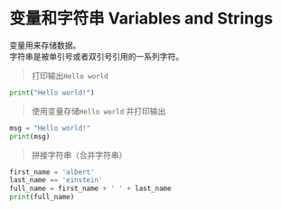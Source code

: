 # 变量和字符串  Variables and Strings

变量用来存储数据。  
字符串是被单引号或者双引号引用的一系列字符。

> 打印输出`Hello world`
```python
print("Hello world!")
```

> 使用变量存储`Hello world` 并打印输出
```python
msg = "Hello world!"
print(msg)
```

> 拼接字符串（合并字符串）
```python
first_name = 'albert'
last_name == 'einstein'
full_name = first_name + ' ' + last_name
print(full_name)
```